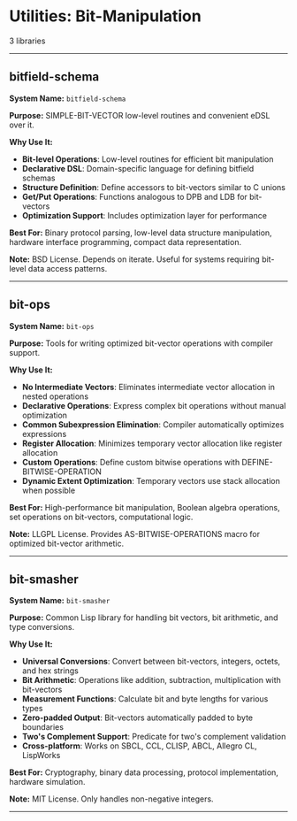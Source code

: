 # Utilities: Bit-Manipulation

3 libraries

---

## bitfield-schema

**System Name:** `bitfield-schema`

**Purpose:** SIMPLE-BIT-VECTOR low-level routines and convenient eDSL over it.

**Why Use It:**
- **Bit-level Operations**: Low-level routines for efficient bit manipulation
- **Declarative DSL**: Domain-specific language for defining bitfield schemas
- **Structure Definition**: Define accessors to bit-vectors similar to C unions
- **Get/Put Operations**: Functions analogous to DPB and LDB for bit-vectors
- **Optimization Support**: Includes optimization layer for performance

**Best For:** Binary protocol parsing, low-level data structure manipulation, hardware interface programming, compact data representation.

**Note:** BSD License. Depends on iterate. Useful for systems requiring bit-level data access patterns.

---


## bit-ops

**System Name:** `bit-ops`

**Purpose:** Tools for writing optimized bit-vector operations with compiler support.

**Why Use It:**
- **No Intermediate Vectors**: Eliminates intermediate vector allocation in nested operations
- **Declarative Operations**: Express complex bit operations without manual optimization
- **Common Subexpression Elimination**: Compiler automatically optimizes expressions
- **Register Allocation**: Minimizes temporary vector allocation like register allocation
- **Custom Operations**: Define custom bitwise operations with DEFINE-BITWISE-OPERATION
- **Dynamic Extent Optimization**: Temporary vectors use stack allocation when possible

**Best For:** High-performance bit manipulation, Boolean algebra operations, set operations on bit-vectors, computational logic.

**Note:** LLGPL License. Provides AS-BITWISE-OPERATIONS macro for optimized bit-vector arithmetic.

---


## bit-smasher

**System Name:** `bit-smasher`

**Purpose:** Common Lisp library for handling bit vectors, bit arithmetic, and type conversions.

**Why Use It:**
- **Universal Conversions**: Convert between bit-vectors, integers, octets, and hex strings
- **Bit Arithmetic**: Operations like addition, subtraction, multiplication with bit-vectors
- **Measurement Functions**: Calculate bit and byte lengths for various types
- **Zero-padded Output**: Bit-vectors automatically padded to byte boundaries
- **Two's Complement Support**: Predicate for two's complement validation
- **Cross-platform**: Works on SBCL, CCL, CLISP, ABCL, Allegro CL, LispWorks

**Best For:** Cryptography, binary data processing, protocol implementation, hardware simulation.

**Note:** MIT License. Only handles non-negative integers.

---


